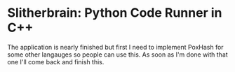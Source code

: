 # Slitherbrain: Python Code Runner in C++

The application is nearly finished but first I need to implement PoxHash for some other langauges so people can use this. As soon as I'm done with that one I'll come back and finish this.